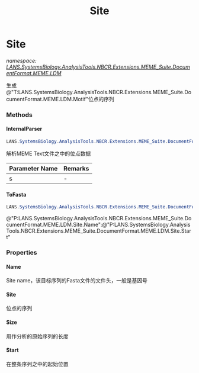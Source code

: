 ﻿---
title: Site
---

# Site
_namespace: [LANS.SystemsBiology.AnalysisTools.NBCR.Extensions.MEME_Suite.DocumentFormat.MEME.LDM](N-LANS.SystemsBiology.AnalysisTools.NBCR.Extensions.MEME_Suite.DocumentFormat.MEME.LDM.html)_

生成@"T:LANS.SystemsBiology.AnalysisTools.NBCR.Extensions.MEME_Suite.DocumentFormat.MEME.LDM.Motif"位点的序列

### Methods

#### InternalParser
```csharp
LANS.SystemsBiology.AnalysisTools.NBCR.Extensions.MEME_Suite.DocumentFormat.MEME.LDM.Site.InternalParser(System.String)
```
解析MEME Text文件之中的位点数据

|Parameter Name|Remarks|
|--------------|-------|
|s|-|


#### ToFasta
```csharp
LANS.SystemsBiology.AnalysisTools.NBCR.Extensions.MEME_Suite.DocumentFormat.MEME.LDM.Site.ToFasta(System.String)
```
@"P:LANS.SystemsBiology.AnalysisTools.NBCR.Extensions.MEME_Suite.DocumentFormat.MEME.LDM.Site.Name":@"P:LANS.SystemsBiology.AnalysisTools.NBCR.Extensions.MEME_Suite.DocumentFormat.MEME.LDM.Site.Start"



### Properties

#### Name
Site name，该目标序列的Fasta文件的文件头，一般是基因号
#### Site
位点的序列
#### Size
用作分析的原始序列的长度
#### Start
在整条序列之中的起始位置

